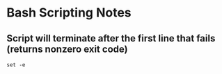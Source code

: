 # Bash Scripting Notes

## Script will terminate after the first line that fails (returns nonzero exit code)

    set -e
